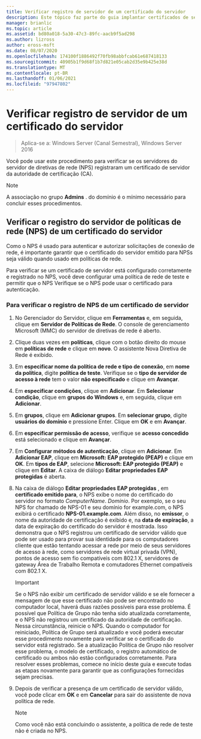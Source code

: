 ```yaml
---
title: Verificar registro de servidor de um certificado do servidor
description: Este tópico faz parte do guia implantar certificados de servidor para implantações com e sem fio 802.1 X
manager: brianlic
ms.topic: article
ms.assetid: bd80a018-5a30-47c3-89fc-aacb9f5ad298
ms.author: lizross
author: eross-msft
ms.date: 08/07/2020
ms.openlocfilehash: 174100f1886492f70fb98abbfcab61e687418133
ms.sourcegitcommit: 40905b1f9d68f1b7d821e05cab2d35e9b425e38d
ms.translationtype: MT
ms.contentlocale: pt-BR
ms.lasthandoff: 01/06/2021
ms.locfileid: "97947802"
---
```

# <a name="verify-server-enrollment-of-a-server-certificate"></a>Verificar registro de servidor de um certificado do servidor

>Aplica-se a: Windows Server (Canal Semestral), Windows Server 2016

Você pode usar este procedimento para verificar se os servidores do servidor de diretivas de rede (NPS) registraram um certificado de servidor da autoridade de certificação (CA).

>[!NOTE]
>A associação no grupo **Admins** . do domínio é o mínimo necessário para concluir esses procedimentos.

## <a name="verify-network-policy-server-nps-enrollment-of-a-server-certificate"></a>Verificar o registro do servidor de políticas de rede (NPS) de um certificado do servidor

Como o NPS é usado para autenticar e autorizar solicitações de conexão de rede, é importante garantir que o certificado do servidor emitido para NPSs seja válido quando usado em políticas de rede.

Para verificar se um certificado de servidor está configurado corretamente e registrado no NPS, você deve configurar uma política de rede de teste e permitir que o NPS Verifique se o NPS pode usar o certificado para autenticação.

### <a name="to-verify-nps-enrollment-of-a-server-certificate"></a>Para verificar o registro de NPS de um certificado de servidor

1.  No Gerenciador do Servidor, clique em **Ferramentas** e, em seguida, clique em **Servidor de Políticas de Rede**. O console de gerenciamento Microsoft (MMC) do servidor de diretivas de rede é aberto.

2.  Clique duas vezes em **políticas**, clique com o botão direito do mouse em **políticas de rede** e clique em **novo**. O assistente Nova Diretiva de Rede é exibido.

3.  Em **especificar nome da política de rede e tipo de conexão**, em **nome da política**, digite **política de teste**. Verifique se o **tipo de servidor de acesso à rede** tem o valor **não especificado** e clique em **Avançar**.

4.  Em **especificar condições**, clique em **Adicionar**. Em **Selecionar condição**, clique em **grupos do Windows** e, em seguida, clique em **Adicionar**.

5.  Em **grupos**, clique em **Adicionar grupos**. Em **selecionar grupo**, digite **usuários do domínio** e pressione Enter. Clique em **OK** e em **Avançar**.

6.  Em **especificar permissão de acesso**, verifique se **acesso concedido** está selecionado e clique em **Avançar**.

7.  Em **Configurar métodos de autenticação**, clique em **Adicionar**. Em **Adicionar EAP**, clique em **Microsoft: EAP protegido (PEAP)** e clique em **OK**. Em **tipos de EAP**, selecione **Microsoft: EAP protegido (PEAP)** e clique em **Editar**. A caixa de diálogo **Editar propriedades EAP protegidas** é aberta.

8.  Na caixa de diálogo **Editar propriedades EAP protegidas** , em **certificado emitido para**, o NPS exibe o nome do certificado do servidor no formato *ComputerName*. *Domínio*. Por exemplo, se o seu NPS for chamado de NPS-01 e seu domínio for example.com, o NPS exibirá o certificado **NPS-01.example.com**. Além disso, no **emissor**, o nome da autoridade de certificação é exibido e, na **data de expiração**, a data de expiração do certificado do servidor é mostrada. Isso demonstra que o NPS registrou um certificado de servidor válido que pode ser usado para provar sua identidade para os computadores cliente que estão tentando acessar a rede por meio de seus servidores de acesso à rede, como servidores de rede virtual privada (VPN), pontos de acesso sem fio compatíveis com 802.1 X, servidores de gateway Área de Trabalho Remota e comutadores Ethernet compatíveis com 802.1 X.

    > [!IMPORTANT]
    > Se o NPS não exibir um certificado de servidor válido e se ele fornecer a mensagem de que esse certificado não pode ser encontrado no computador local, haverá duas razões possíveis para esse problema. É possível que Política de Grupo não tenha sido atualizada corretamente, e o NPS não registrou um certificado da autoridade de certificação. Nessa circunstância, reinicie o NPS. Quando o computador for reiniciado, Política de Grupo será atualizado e você poderá executar esse procedimento novamente para verificar se o certificado do servidor está registrado. Se a atualização Política de Grupo não resolver esse problema, o modelo de certificado, o registro automático de certificado ou ambos não estão configurados corretamente. Para resolver esses problemas, comece no início deste guia e execute todas as etapas novamente para garantir que as configurações fornecidas sejam precisas.

9. Depois de verificar a presença de um certificado de servidor válido, você pode clicar em **OK** e em **Cancelar** para sair do assistente de nova política de rede.

    > [!NOTE]
    > Como você não está concluindo o assistente, a política de rede de teste não é criada no NPS.



